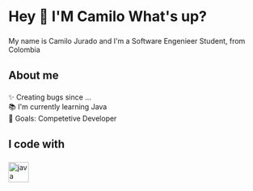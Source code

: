 <h1 align="left">Hey 👋 I'M Camilo What's up?</h1>

###

<p align="left">My name is Camilo Jurado and I'm a Software Engenieer Student, from Colombia</p>

###

<h2 align="left">About me</h2>

###

<p align="left">✨ Creating bugs since ...<br>📚 I'm currently learning Java<br>🎯 Goals: Competetive Developer<br></p>

###

<h2 align="left">I code with</h2>

###

<div align="left">
  <img src="https://cdn.jsdelivr.net/gh/devicons/devicon/icons/java/java-original.svg" height="40" alt="java logo"  />
  <img width="12" />
  
</div>

###
